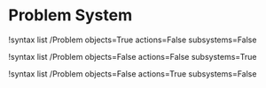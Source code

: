 <!-- MOOSE Documentation Stub: Remove this when content is added. -->

# Problem System

!syntax list /Problem objects=True actions=False subsystems=False

!syntax list /Problem objects=False actions=False subsystems=True

!syntax list /Problem objects=False actions=True subsystems=False
